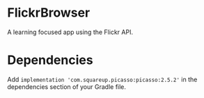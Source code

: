 # FlickrBrowser
A learning focused app using the Flickr API.

# Dependencies
Add `implementation 'com.squareup.picasso:picasso:2.5.2'` in the dependencies section of your Gradle file.
